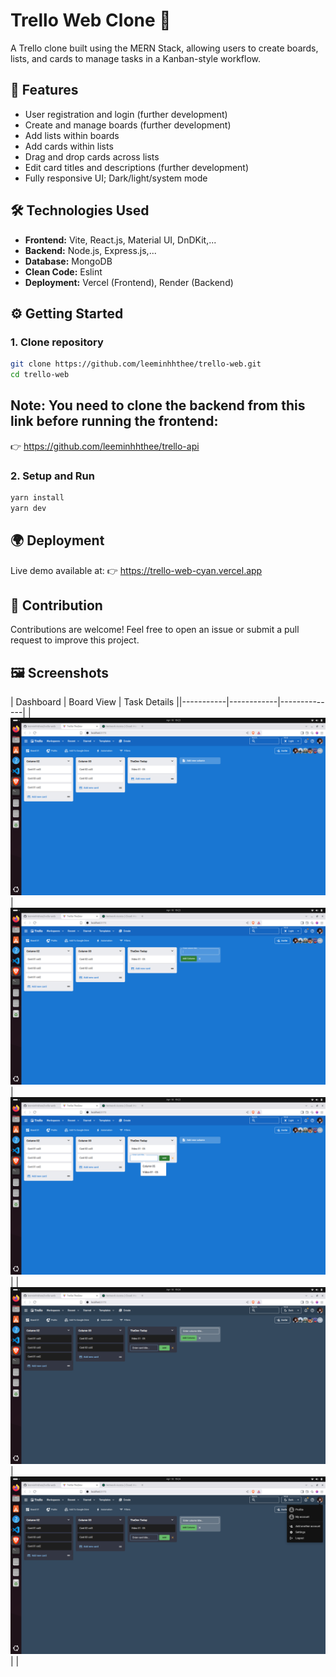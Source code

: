 # Trello Web Clone 📝

A Trello clone built using the MERN Stack, allowing users to create boards, lists, and cards to manage tasks in a Kanban-style workflow.

## 🚀 Features

- User registration and login (further development)
- Create and manage boards (further development)
- Add lists within boards
- Add cards within lists
- Drag and drop cards across lists
- Edit card titles and descriptions (further development)
- Fully responsive UI; Dark/light/system mode

## 🛠️ Technologies Used

- **Frontend:** Vite, React.js, Material UI, DnDKit,...
- **Backend:** Node.js, Express.js,...
- **Database:** MongoDB
- **Clean Code:** Eslint
- **Deployment:** Vercel (Frontend), Render (Backend)

## ⚙️ Getting Started

### 1. Clone repository

```bash
git clone https://github.com/leeminhhthee/trello-web.git
cd trello-web
```
## Note: You need to clone the backend from this link before running the frontend:
👉 https://github.com/leeminhhthee/trello-api

### 2. Setup and Run

```bash
yarn install
yarn dev
```

## 🌍 Deployment

Live demo available at: 
👉 https://trello-web-cyan.vercel.app

## 🤝 Contribution

Contributions are welcome!
Feel free to open an issue or submit a pull request to improve this project.

## 🖼️ Screenshots

| Dashboard | Board View | Task Details ||-----------|------------|--------------|
| ![](screenshots/Screenshot1.png) | ![](screenshots/Screenshot2.png) | ![](screenshots/Screenshot3.png) |
| ![](screenshots/Screenshot4.png) | ![](screenshots/Screenshot5.png) | |
